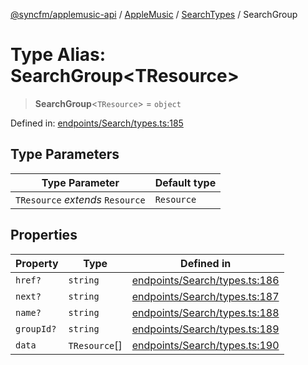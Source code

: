 [@syncfm/applemusic-api](../../../../../../globals.md) / [AppleMusic](../../../index.md) / [SearchTypes](../index.md) / SearchGroup

# Type Alias: SearchGroup\<TResource\>

> **SearchGroup**\<`TResource`\> = `object`

Defined in: [endpoints/Search/types.ts:185](https://github.com/sync-fm/applemusic-api/blob/9471caba6a6b5bc92263ffc6e5d9c04672ec1f7f/src/endpoints/Search/types.ts#L185)

## Type Parameters

| Type Parameter | Default type |
| ------ | ------ |
| `TResource` *extends* `Resource` | `Resource` |

## Properties

| Property | Type | Defined in |
| ------ | ------ | ------ |
| <a id="href"></a> `href?` | `string` | [endpoints/Search/types.ts:186](https://github.com/sync-fm/applemusic-api/blob/9471caba6a6b5bc92263ffc6e5d9c04672ec1f7f/src/endpoints/Search/types.ts#L186) |
| <a id="next"></a> `next?` | `string` | [endpoints/Search/types.ts:187](https://github.com/sync-fm/applemusic-api/blob/9471caba6a6b5bc92263ffc6e5d9c04672ec1f7f/src/endpoints/Search/types.ts#L187) |
| <a id="name"></a> `name?` | `string` | [endpoints/Search/types.ts:188](https://github.com/sync-fm/applemusic-api/blob/9471caba6a6b5bc92263ffc6e5d9c04672ec1f7f/src/endpoints/Search/types.ts#L188) |
| <a id="groupid"></a> `groupId?` | `string` | [endpoints/Search/types.ts:189](https://github.com/sync-fm/applemusic-api/blob/9471caba6a6b5bc92263ffc6e5d9c04672ec1f7f/src/endpoints/Search/types.ts#L189) |
| <a id="data"></a> `data` | `TResource`[] | [endpoints/Search/types.ts:190](https://github.com/sync-fm/applemusic-api/blob/9471caba6a6b5bc92263ffc6e5d9c04672ec1f7f/src/endpoints/Search/types.ts#L190) |
